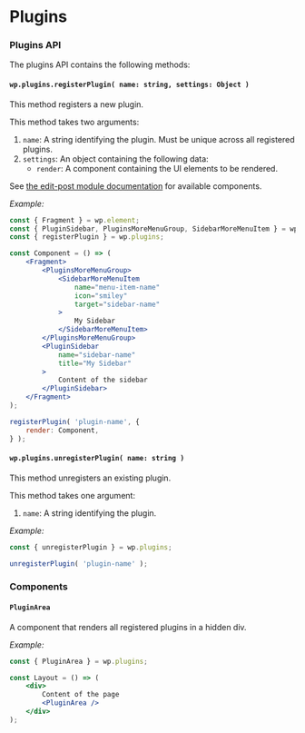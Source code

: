 # Plugins

### Plugins API

The plugins API contains the following methods:

#### `wp.plugins.registerPlugin( name: string, settings: Object )`

This method registers a new plugin.

This method takes two arguments:

1. `name`: A string identifying the plugin. Must be unique across all registered plugins.
2. `settings`: An object containing the following data:
   - `render`: A component containing the UI elements to be rendered.

See [the edit-post module documentation](../edit-post/) for available components.

_Example:_

```jsx
const { Fragment } = wp.element;
const { PluginSidebar, PluginsMoreMenuGroup, SidebarMoreMenuItem } = wp.editPost;
const { registerPlugin } = wp.plugins;

const Component = () => (
	<Fragment>
		<PluginsMoreMenuGroup>
			<SidebarMoreMenuItem
				name="menu-item-name"
				icon="smiley"
				target="sidebar-name"
			>
				My Sidebar
			</SidebarMoreMenuItem>
		</PluginsMoreMenuGroup>
		<PluginSidebar
			name="sidebar-name"
			title="My Sidebar"
		>
			Content of the sidebar
		</PluginSidebar>
	</Fragment>
);

registerPlugin( 'plugin-name', {
	render: Component,
} );
```

#### `wp.plugins.unregisterPlugin( name: string )`

This method unregisters an existing plugin.

This method takes one argument:

1. `name`: A string identifying the plugin.

_Example:_

```js
const { unregisterPlugin } = wp.plugins;

unregisterPlugin( 'plugin-name' );
```

### Components

#### `PluginArea`

A component that renders all registered plugins in a hidden div.

_Example:_

```jsx
const { PluginArea } = wp.plugins;

const Layout = () => (
	<div>
		Content of the page
		<PluginArea />
	</div>
);
```
